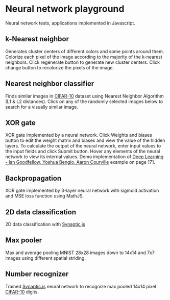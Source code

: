 # Neural network playground
Neural network tests, applications implemented in Javascript.
## k-Nearest neighbor
Generates cluster centers of different colors and some points around them. Colorize each pixel of the image according to the majority of the k-nearest neighbors. Click regenerate button to generate new cluster centers. Click change button to recolorize the pixels of the image.
## Nearest neighbor classifier
Finds similar images in [CIFAR-10](https://www.cs.toronto.edu/~kriz/cifar.html) dataset using Nearest Neighbor Algorithm (L1 & L2 distances). Click on any of the randomly selected images below to search for a visually similar image.
## XOR gate
XOR gate implemented by a neural network. Click Weights and biases button to edit the weight matrix and biases and view the value of the hidden layers. To calculate the output of the neural network, enter input values to the input fields and click Submit button. Hover any elements of the neural network to view its internal values. Demo implementation of [Deep Learning - Ian Goodfellow, Yoshua Bengio, Aaron Courville](http://www.deeplearningbook.org/contents/mlp.html) example on page 171.
## Backpropagation
XOR gate implemented by 3-layer neural network with sigmoid activation and MSE loss function using MathJS.
## 2D data classification
2D data classification with [Synaptic.js](http://caza.la/synaptic)
## Max pooler
Max and average pooling MNIST 28x28 images down to 14x14 and 7x7 images using different spatial striding.
## Number recognizer
Trained [Synaptic.js](http://caza.la/synaptic) neural network to recognize max pooled 14x14 pixel [CIFAR-10](https://www.cs.toronto.edu/~kriz/cifar.html) digits.